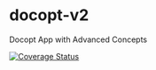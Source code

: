 # docopt-v2
Docopt App with Advanced Concepts

[![Coverage Status](https://coveralls.io/repos/github/kimobrian/docopt-v2/badge.svg?branch=develop)](https://coveralls.io/github/kimobrian/docopt-v2?branch=develop)
